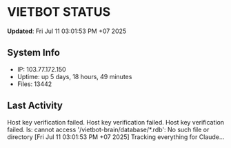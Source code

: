 # VIETBOT STATUS
**Updated**: Fri Jul 11 03:01:53 PM +07 2025

## System Info
- IP: 103.77.172.150
- Uptime: up 5 days, 18 hours, 49 minutes
- Files: 13442

## Last Activity
Host key verification failed.
Host key verification failed.
Host key verification failed.
ls: cannot access '/vietbot-brain/database/*.rdb': No such file or directory
[Fri Jul 11 03:01:53 PM +07 2025] Tracking everything for Claude...
